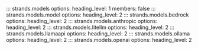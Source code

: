 ::: strands.models
    options:
      heading_level: 1
      members: false
::: strands.models.model
    options:
      heading_level: 2
::: strands.models.bedrock
    options:
      heading_level: 2
::: strands.models.anthropic
    options:
      heading_level: 2
::: strands.models.litellm
    options:
      heading_level: 2
::: strands.models.llamaapi
    options:
      heading_level: 2
::: strands.models.ollama
    options:
      heading_level: 2
::: strands.models.openai
    options:
      heading_level: 2
